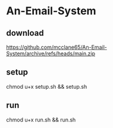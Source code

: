 # An-Email-System

## download
https://github.com/mcclane65/An-Email-System/archive/refs/heads/main.zip

## setup
chmod u+x setup.sh && setup.sh

## run
chmod u+x run.sh && run.sh
